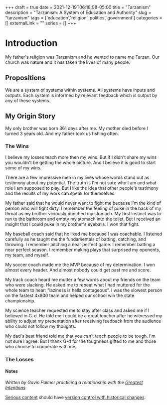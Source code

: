 +++ 
draft = true
date = 2021-12-19T06:18:08-05:00
title = "Tarzanism"
description = "Tarzanism: A System of Education and Authority"
slug = "tarzanism" 
tags = ['education','religion','politics','government']
categories = []
externalLink = ""
series = []
+++

# Introduction

My father's religion was Tarzanism and he wanted to name me Tarzan.  Our church was nature and it has taken the lives of many people.

## Propositions

We are a system of systems within systems.  All systems have inputs and outputs.  Each system is informed by relevant feedback which is output by any of these systems.

## My Origin Story

My only brother was born 361 days after me.  My mother died before I turned 3 years old.  And my father took us fishing often.

### The Wins

I believe my losses teach more then my wins.  But if I didn't share my wins you wouldn't be getting the whole picture.  And I believe it is good to start some of my wins.

There are a few impressive men in my lives whose words stand out as testimony about my potential.  The truth is I'm not sure who I am and what role I am supposed to play.  But I like the idea that other people's testimony and the results of my work can speak for themselves.

My father said that he would never want to fight me because I'm the kind of person who will fight dirty.  I remember the feeling of puke in the back of my throat as my brother viciously punched my stomach.  My first instinct was to run to the bathroom and empty my stomach into the toilet.  But I received an insight that I could puke in my brother's eyeballs.  I won that fight.

My baseball coach said that he liked me because I was coachable.  I listened carefully as he taught me the fundamentals of batting, catching, and throwing.  I remember pitching a near perfect game.  I remember batting a near perfect season.  I remember making plays that surprised my oponents, my team, and myself.

My soccer coach made me the MVP because of my determination.  I won almost every header.  And almost nobody could get past me and score.

My track coach heard me mutter a few words about my friends on the team who were slacking.  He asked me to repeat what I had muttered for the whole team to hear: "laziness is hella contageous".  I was the slowest person on the fastest 4x800 team and helped our school win the state championship.

My science teacher requested me to stay after class and asked me if I believed in G-d.  He told me I could be a great teacher after he witnessed my ability to adjust my presentation after receiving feedback from the audience who could not follow my thoughts.

My dad's best friend told me that you can't teach people to be tough.  I'm not sure I agree.  But I thank G-d for the toughness gifted to me and those who choose to cooperate with me.

### The Losses


#### Notes

*Written by Gavin Palmer practicing a relationship with the [Greatest Intentions](/posts/helping-the-greatest-intentions)*

[Serious content](/posts/content-creation) should have [version control with historical changes](https://github.com/heroLFG/hugo-herolfg-site/commits/dev/content/posts/signals.md).
